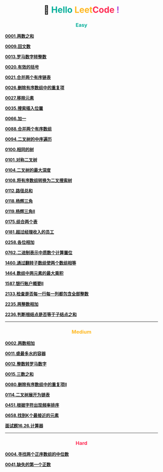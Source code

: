 <h1 style="text-align: center;">🚀 <span style="color: #00AF9B;">Hello</span> <span style="color: #FFB822;">Leet</span><span style="color: #FF2D55;">Code</span> <span style="color: #AF52DE;">!</span></h1>

<h3 style="text-align: center;"> <span style="color: #00AF9B;">Easy</span> </h3>

[**0001.两数之和**](../easy/0001.两数之和.md)

[**0009.回文数**](../easy/0009.回文数.md)

[**0013.罗马数字转整数**](../easy/0013.罗马数字转整数.md)

[**0020.有效的括号**](../easy/0020.有效的括号.md)

[**0021.合并两个有序链表**](../easy/0021.合并两个有序链表.md)

[**0026.删除有序数组中的重复项**](../easy/0026.删除有序数组中的重复项.md)

[**0027.移除元素**](../easy/0027.移除元素.md)

[**0035.搜索插入位置**](../easy/0035.搜索插入位置.md)

[**0066.加一**](../easy/0066.加一.md)

[**0088.合并两个有序数组**](../easy/0088.合并两个有序数组.md)

[**0094.二叉树的中序遍历**](../easy/0094.二叉树的中序遍历.md)

[**0100.相同的树**](../easy/0100.相同的树.md)

[**0101.对称二叉树**](../easy/0101.对称二叉树.md)

[**0104.二叉树的最大深度**](../easy/0104.二叉树的最大深度.md)

[**0108.将有序数组转换为二叉搜索树**](../easy/0108.将有序数组转换为二叉搜索树.md)

[**0112.路径总和**](../easy/0112.路径总和.md)

[**0118.杨辉三角**](../easy/0118.杨辉三角.md)

[**0119.杨辉三角II**](../easy/0119.杨辉三角II.md)

[**0175.组合两个表**](../easy/0175.组合两个表.md)

[**0181.超过经理收入的员工**](../easy/0181.超过经理收入的员工.md)

[**0258.各位相加**](../easy/0258.各位相加.md)

[**0762.二进制表示中质数个计算置位**](../easy/0762.二进制表示中质数个计算置位.md)

[**1460.通过翻转子数组使两个数组相等**](../easy/1460.通过翻转子数组使两个数组相等.md)

[**1464.数组中两元素的最大乘积**](../easy/1464.数组中两元素的最大乘积.md)

[**1587.银行账户概要II**](../easy/1587.银行账户概要II.md)

[**2133.检查是否每一行每一列都包含全部整数**](../easy/2133.检查是否每一行每一列都包含全部整数.md)

[**2235.两整数相加**](../easy/2235.两整数相加.md)

[**2236.判断根结点是否等于子结点之和**](../easy/2236.判断根结点是否等于子结点之和.md)

---

<h3 style="text-align: center;"> <span style="color: #FFB822;">Medium</span> </h3>

[**0002.两数相加**](../medium/0002.两数相加.md)

[**0011.盛最多水的容器**](../medium/0011.盛最多水的容器.md)

[**0012.整数转罗马数字**](../medium/0012.整数转罗马数字.md)

[**0015.三数之和**](../medium/0015.三数之和.md)

[**0080.删除有序数组中的重复项II**](../medium/0080.删除有序数组中的重复项II.md)

[**0114.二叉树展开为链表**](../medium/0114.二叉树展开为链表.md)

[**0451.根据字符出现频率排序**](../medium/0451.根据字符出现频率排序.md)

[**0658.找到K个最接近的元素**](../medium/0658.找到K个最接近的元素.md)

[**面试题16.26.计算器**](../medium/面试题16.26.计算器.md)

---

<h3 style="text-align: center;"> <span style="color: #FF2D55;">Hard</span> </h3>

[**0004.寻找两个正序数组的中位数**](../hard/0004.寻找两个正序数组的中位数.md)

[**0041.缺失的第一个正数**](../hard/0041.缺失的第一个正数.md)
